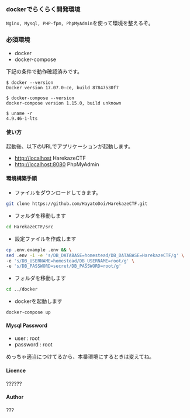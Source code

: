### dockerでらくらく開発環境
```Nginx, Mysql, PHP-fpm, PhpMyAdmin```を使って環境を整えるぞ。

### 必須環境
- docker
- docker-compose

下記の条件で動作確認済みです。  
```
$ docker --version
Docker version 17.07.0-ce, build 87847530f7

$ docker-compose --version
docker-compose version 1.15.0, build unknown

$ uname -r
4.9.46-1-lts
```

#### 使い方
起動後、以下のURLでアプリケーションが起動します。  
- [http://localhost](http://localhost) HarekazeCTF
- [http://localhost:8080](http://localhost:8080) PhpMyAdmin

#### 環境構築手順
- ファイルをダウンロードしてきます。
```bash
git clone https://github.com/HayatoDoi/HarekazeCTF.git
```

- フォルダを移動します
```bash
cd HarekazeCTF/src
```

- 設定ファイルを作成します
```bash
cp .env.example .env && \
sed .env -i -e 's/DB_DATABASE=homestead/DB_DATABASE=HarekazeCTF/g' \
-e 's/DB_USERNAME=homestead/DB_USERNAME=root/g' \
-e 's/DB_PASSWORD=secret/DB_PASSWORD=root/g'
```

- フォルダを移動します
```bash
cd ../docker
```

- dockerを起動します
```
docker-compose up
```

#### Mysql Password
- user : root
- password : root

めっちゃ適当につけてるから、本番環境にするときは変えてね。  

#### Licence

??????  

#### Author
???  
